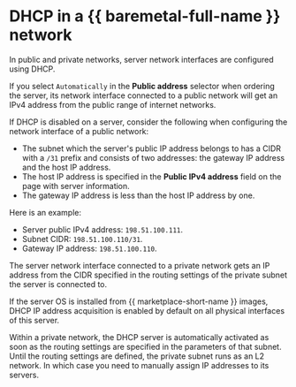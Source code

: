 # DHCP in a {{ baremetal-full-name }} network

In public and private networks, server network interfaces are configured using DHCP.

If you select `Automatically` in the **Public address** selector when ordering the server, its network interface connected to a public network will get an IPv4 address from the public range of internet networks.

If DHCP is disabled on a server, consider the following when configuring the network interface of a public network:
* The subnet which the server's public IP address belongs to has a CIDR with a `/31` prefix and consists of two addresses: the gateway IP address and the host IP address.
* The host IP address is specified in the **Public IPv4 address** field on the page with server information.
* The gateway IP address is less than the host IP address by one.

Here is an example:
* Server public IPv4 address: `198.51.100.111`.
* Subnet CIDR: `198.51.100.110/31`.
* Gateway IP address: `198.51.100.110`.

The server network interface connected to a private network gets an IP address from the CIDR specified in the routing settings of the private subnet the server is connected to.

If the server OS is installed from {{ marketplace-short-name }} images, DHCP IP address acquisition is enabled by default on all physical interfaces of this server.

Within a private network, the DHCP server is automatically activated as soon as the routing settings are specified in the parameters of that subnet. Until the routing settings are defined, the private subnet runs as an L2 network. In which case you need to manually assign IP addresses to its servers.